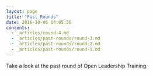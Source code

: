 ```yaml
---
layout: page
title: "Past Rounds"
date: 2016-10-06 14:05:56
contents:
  - _articles/round-4.md
  - _articles/past-rounds/round-3.md
  - _articles/past-rounds/round-2.md
  - _articles/past-rounds/round-1.md
---
```


Take a look at the past round of Open Leadership Training.